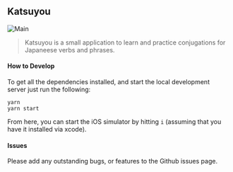 Katsuyou
---

![Main](https://github.com/surreptus/katsuyou/actions/workflows/check.yml/badge.svg)

> Katsuyou is a small application to learn and practice conjugations for Japaneese verbs and phrases.

#### How to Develop

To get all the dependencies installed, and start the local development server just run the following:

```
yarn
yarn start
```

From here, you can start the iOS simulator by hitting `i` (assuming that you have it installed via xcode).

#### Issues

Please add any outstanding bugs, or features to the Github issues page.
